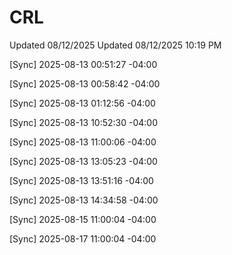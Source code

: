 # CRL
Updated 08/12/2025
Updated 08/12/2025 10:19 PM

[Sync] 2025-08-13 00:51:27 -04:00

[Sync] 2025-08-13 00:58:42 -04:00

[Sync] 2025-08-13 01:12:56 -04:00

[Sync] 2025-08-13 10:52:30 -04:00

[Sync] 2025-08-13 11:00:06 -04:00

[Sync] 2025-08-13 13:05:23 -04:00

[Sync] 2025-08-13 13:51:16 -04:00

[Sync] 2025-08-13 14:34:58 -04:00

[Sync] 2025-08-15 11:00:04 -04:00

[Sync] 2025-08-17 11:00:04 -04:00
